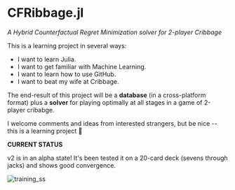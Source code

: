 # CFRibbage.jl
*A Hybrid Counterfactual Regret Minimization solver for 2-player Cribbage*

This is a learning project in several ways:
- I want to learn Julia.
- I want to get familiar with Machine Learning.
- I want to learn how to use GitHub.
- I want to beat my wife at Cribbage.

The end-result of this project will be a **database** (in a cross-platform format) plus a **solver** for playing optimally at all stages in a game of 2-player cribabge. 

I welcome comments and ideas from interested strangers, but be nice -- this is a learning project 😬

**CURRENT STATUS**

v2 is in an alpha state! It's been tested it on a 20-card deck (sevens through jacks) and shows good convergence.

![training_ss](https://user-images.githubusercontent.com/6075739/202863337-25b1c902-7204-4ffd-9e48-8dd09d8f3c0b.png)
